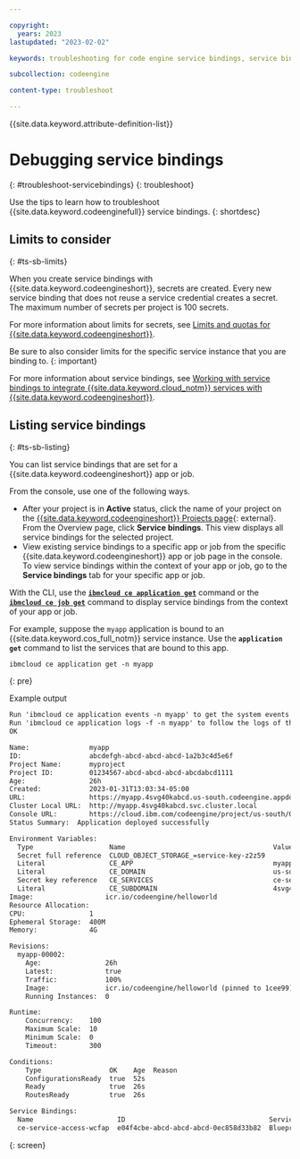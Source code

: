 ```yaml
---

copyright:
  years: 2023
lastupdated: "2023-02-02"

keywords: troubleshooting for code engine service bindings, service bindings, binding, service credentials, secrets

subcollection: codeengine

content-type: troubleshoot

---
```


{{site.data.keyword.attribute-definition-list}}

# Debugging service bindings
{: #troubleshoot-servicebindings}
{: troubleshoot}

Use the tips to learn how to troubleshoot {{site.data.keyword.codeenginefull}} service bindings.
{: shortdesc}

## Limits to consider 
{: #ts-sb-limits}

When you create service bindings with {{site.data.keyword.codeengineshort}}, secrets are created. Every new service binding that does not reuse a service credential creates a secret. The maximum number of secrets per project is 100 secrets.

For more information about limits for secrets, see [Limits and quotas for {{site.data.keyword.codeengineshort}}](/docs/codeengine?topic=codeengine-limits).

Be sure to also consider limits for the specific service instance that you are binding to.
{: important}

For more information about service bindings, see [Working with service bindings to integrate {{site.data.keyword.cloud_notm}} services with {{site.data.keyword.codeengineshort}}](/docs/codeengine?topic=codeengine-service-binding).

## Listing service bindings  
{: #ts-sb-listing}

You can list service bindings that are set for a {{site.data.keyword.codeengineshort}} app or job. 

From the console, use one of the following ways. 
* After your project is in **Active** status, click the name of your project on the [{{site.data.keyword.codeengineshort}} Projects page](https://cloud.ibm.com/codeengine/projects){: external}. From the Overview page, click **Service bindings**. This view displays all service bindings for the selected project. 
* View existing service bindings to a specific app or job from the specific {{site.data.keyword.codeengineshort}} app or job page in the console. To view service bindings within the context of your app or job, go to the **Service bindings** tab for your specific app or job.

With the CLI, use the [**`ibmcloud ce application get`**](/docs/codeengine?topic=codeengine-cli#cli-application-get) command or the [**`ibmcloud ce job get`**](/docs/codeengine?topic=codeengine-cli#cli-job-get) command to display service bindings from the context of your app or job. 

For example, suppose the `myapp` application is bound to an {{site.data.keyword.cos_full_notm}} service instance. Use the **`application get`** command to list the services that are bound to this app. 

```txt
ibmcloud ce application get -n myapp
```
{: pre}

Example output

```txt 
Run 'ibmcloud ce application events -n myapp' to get the system events of the application instances.
Run 'ibmcloud ce application logs -f -n myapp' to follow the logs of the application instances.
OK

Name:               myapp
ID:                 abcdefgh-abcd-abcd-abcd-1a2b3c4d5e6f
Project Name:       myproject
Project ID:         01234567-abcd-abcd-abcd-abcdabcd1111
Age:                26h  
Created:            2023-01-31T13:03:34-05:00 
URL:                https://myapp.4svg40kabcd.us-south.codeengine.appdomain.cloud
Cluster Local URL:  http://myapp.4svg40kabcd.svc.cluster.local
Console URL:        https://cloud.ibm.com/codeengine/project/us-south/01234567-abcd-abcd-abcd-abcdabcd1111/application/myapp/configuration
Status Summary:  Application deployed successfully

Environment Variables:    
  Type                   Name                                     Value  
  Secret full reference  CLOUD_OBJECT_STORAGE_=service-key-z2z59    
  Literal                CE_APP                                   myapp  
  Literal                CE_DOMAIN                                us-south.codeengine.appdomain.cloud  
  Secret key reference   CE_SERVICES                              ce-services.app_myapp  
  Literal                CE_SUBDOMAIN                             4svg40kabcd  
Image:                  icr.io/codeengine/helloworld  
Resource Allocation:
CPU:                1
Ephemeral Storage:  400M
Memory:             4G

Revisions:
  myapp-00002:    
    Age:                26h  
    Latest:             true  
    Traffic:            100%  
    Image:              icr.io/codeengine/helloworld (pinned to 1cee99)  
    Running Instances:  0 

Runtime:
    Concurrency:    100
    Maximum Scale:  10
    Minimum Scale:  0
    Timeout:        300

Conditions:
    Type                 OK    Age  Reason
    ConfigurationsReady  true  52s
    Ready                true  26s
    RoutesReady          true  26s

Service Bindings:    
  Name                     ID                                    Service Instance  Service Type          Role / Credential  Environment Variable Prefix  Age  
  ce-service-access-wcfap  e04f4cbe-abcd-abcd-abcd-0ec858d33b82  Blueprint-basic   cloud-object-storage  Writer             CLOUD_OBJECT_STORAGE         26h  
```
{: screen}



